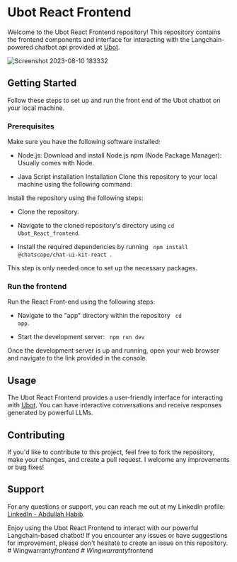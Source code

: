 # Ubot React Frontend
Welcome to the Ubot React Frontend repository! This repository contains the frontend components and interface for interacting with the Langchain-powered chatbot api provided at [Ubot](https://github.com/AbdullahHabib-github/Ubot).

![Screenshot 2023-08-10 183332](https://github.com/AbdullahHabib-github/Ubot_React_frontend/assets/91840456/6f8c0747-3b7f-4a28-ba7b-e916da3956d5)

## Getting Started
Follow these steps to set up and run the front end of the Ubot chatbot on your local machine.

### Prerequisites
Make sure you have the following software installed:

* Node.js: Download and install Node.js
npm (Node Package Manager): Usually comes with Node.

* Java Script installation
Installation
Clone this repository to your local machine using the following command:


Install the repository using the following steps:
* Clone the repository.
* Navigate to the cloned repository's directory using <code>cd Ubot_React_frontend</code>.

* Install the required dependencies by running <code> npm install @chatscope/chat-ui-kit-react </code>.

This step is only needed once to set up the necessary packages.


### Run the frontend
Run the React Front-end using the following steps:

* Navigate to the "app" directory within the repository <code> cd app</code>.


* Start the development server: <code> npm run dev</code>

Once the development server is up and running, open your web browser and navigate to the link provided in the console.

## Usage
The Ubot React Frontend provides a user-friendly interface for interacting with [Ubot](https://github.com/AbdullahHabib-github/Ubot). You can have interactive conversations and receive responses generated by powerful LLMs.

## Contributing
If you'd like to contribute to this project, feel free to fork the repository, make your changes, and create a pull request. I welcome any improvements or bug fixes!

## Support
For any questions or support, you can reach me out at my LinkedIn profile: [ LinkedIn - Abdullah Habib](https://www.linkedin.com/in/mr-abdullahhabib/).


Enjoy using the Ubot React Frontend to interact with our powerful Langchain-based chatbot! If you encounter any issues or have suggestions for improvement, please don't hesitate to create an issue on this repository.
#   W i n g w a r r a n t y _ f r o n t e n d  
 #   W i n g w a r r a n t y _ f r o n t e n d  
 